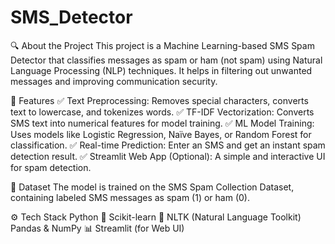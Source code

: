 # SMS_Detector
🔍 About the Project
This project is a Machine Learning-based SMS Spam Detector that classifies messages as spam or ham (not spam) using Natural Language Processing (NLP) techniques. It helps in filtering out unwanted messages and improving communication security.

📌 Features
✅ Text Preprocessing: Removes special characters, converts text to lowercase, and tokenizes words.
✅ TF-IDF Vectorization: Converts SMS text into numerical features for model training.
✅ ML Model Training: Uses models like Logistic Regression, Naïve Bayes, or Random Forest for classification.
✅ Real-time Prediction: Enter an SMS and get an instant spam detection result.
✅ Streamlit Web App (Optional): A simple and interactive UI for spam detection.

📂 Dataset
The model is trained on the SMS Spam Collection Dataset, containing labeled SMS messages as spam (1) or ham (0).

⚙️ Tech Stack
Python 🐍
Scikit-learn 🤖
NLTK (Natural Language Toolkit)
Pandas & NumPy 📊
Streamlit (for Web UI)

